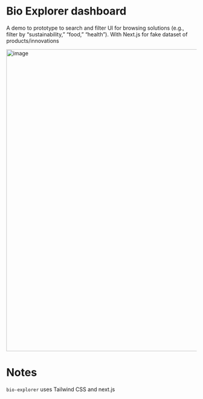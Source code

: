 # Bio Explorer dashboard

A demo to prototype to search and filter UI for browsing solutions (e.g., filter by “sustainability,” “food,” “health”). 
With Next.js for fake dataset of products/innovations

<img width="890" height="798" alt="image" src="https://github.com/user-attachments/assets/78324a2f-e998-48bd-be38-6969cdd564de" />



# Notes

`bio-explorer` uses Tailwind CSS and next.js
